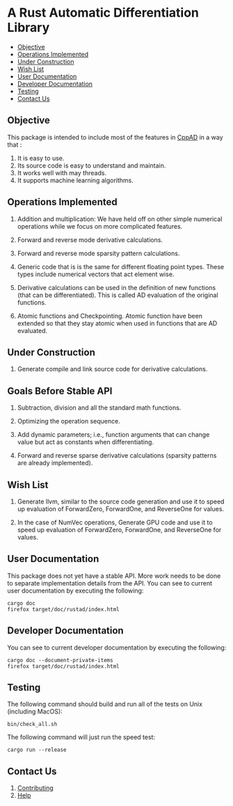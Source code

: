 # A Rust Automatic Differentiation Library

- [Objective](#objective)
- [Operations Implemented](#operations-implemented)
- [Under Construction](#under-construction)
- [Wish List](#wish-list)
- [User Documentation](#user-documentation)
- [Developer Documentation](#developer-documentation)
- [Testing](#testing)
- [Contact Us](#contact-us)

## Objective
This package is intended to include most of the features in
[CppAD](https://cppad.readthedocs.io/latest/) in a way that :

1.  It is easy to use.
2.  Its source code is easy to understand and maintain.
3.  It works well with may threads.
4.  It supports machine learning algorithms.



## Operations Implemented

1.  Addition and multiplication: We have held off on other simple numerical
    operations while we focus on more complicated features.

2.  Forward and reverse mode derivative calculations.

3.  Forward and reverse mode sparsity pattern calculations.

4.  Generic code that is is the same for different floating point types.
    These types include numerical vectors that act element wise.

5.  Derivative calculations can be used in the definition of new functions
    (that can be differentiated). 
    This is called AD evaluation of the original functions.

6.  Atomic functions and Checkpointing. Atomic function have been extended
    so that they stay atomic when used in functions that are AD evaluated.

## Under Construction

1.  Generate compile and link source code for derivative calculations.

## Goals Before Stable API

1.  Subtraction, division and all the standard math functions.
    
2.  Optimizing the operation sequence.

3.  Add dynamic parameters; i.e., function arguments that can change value
    but act as constants when differentiating.

4.  Forward and reverse sparse derivative calculations
    (sparsity patterns are already implemented). 

## Wish List

1.  Generate llvm, similar to the source code generation and use it
    to speed up evaluation of ForwardZero, ForwardOne, and ReverseOne
    for values.

2.  In the case of NumVec operations, Generate GPU code and use it
    to speed up evaluation of ForwardZero, ForwardOne, and ReverseOne
    for values.

## User Documentation
This package does not yet have a stable API. 
More work needs to be done to separate implementation details
from the API.
You can see to current user documentation by executing the following:

    cargo doc
    firefox target/doc/rustad/index.html

## Developer Documentation
You can see to current developer documentation by executing the following:

    cargo doc --document-private-items
    firefox target/doc/rustad/index.html

## Testing
The following command should build and run all of the tests on Unix
(including MacOS):

    bin/check_all.sh

The following command will just run the speed test:

    cargo run --release

## Contact Us

1.  [Contributing](https://github.com/bradbell/rustad/discussions/categories/contribute)
2.  [Help](https://github.com/bradbell/rustad/discussions/categories/q-a)
